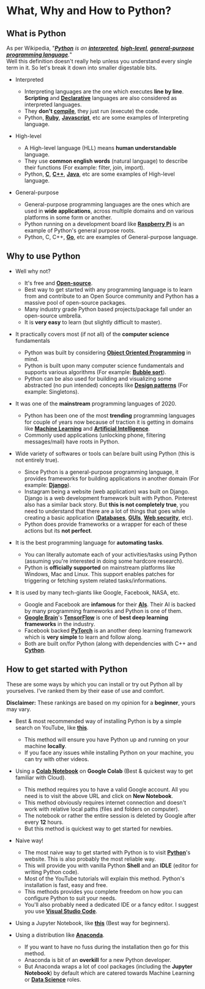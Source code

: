 # What, Why and How to Python?

## What is Python

As per Wikipedia, "***[Python](https://en.wikipedia.org/wiki/python_(programming_language))** is an **[interpreted](https://en.wikipedia.org/wiki/Interpreted_language)**, **[high-level](https://en.wikipedia.org/wiki/High-level_programming_language)**, **[general-purpose programming language](https://en.wikipedia.org/wiki/General-purpose_programming_language)**.*"<br>Well this definition doesn't really help unless you understand every single term in it. So let's break it down into smaller digestable bits.

- Interpreted
  - Interpreting languages are the one which executes **line by line**.<br>**Scripting** and **[Declarative](https://en.wikipedia.org/wiki/Declarative_programming)** languages are also considered as interpreted languages.
  - They **don't [compile](https://en.wikipedia.org/wiki/Compiler)**, they just run (execute) the code.
  - Python, **[Ruby](https://en.wikipedia.org/wiki/Ruby_(programming_language))**, **[Javascript](https://en.wikipedia.org/wiki/JavaScript)**, etc are some examples of Interpreting language.

- High-level
  - A High-level language (HLL) means **human understandable** language.
  - They use **common english words** (natural language) to describe their functions (For example: filter, join, import).
  - Python, **[C](https://en.wikipedia.org/wiki/C_(programming_language))**, **[C++](https://en.wikipedia.org/wiki/C%2B%2B)**, **[Java](https://en.wikipedia.org/wiki/Java_(programming_language))**, etc are some examples of High-level language.

- General-purpose
  - General-purpose programming languages are the ones which are used in **wide applications**, across multiple domains and on various platforms in some form or another.
  - Python running on a development board like **[Raspberry Pi](https://en.wikipedia.org/wiki/Raspberry_Pi#Software)** is an example of Python's general purpose roots.
  - Python, C, C++, **[Go](https://en.wikipedia.org/wiki/Go_(programming_language))**, etc are examples of General-purpose language.

## Why to use Python

- Well why not?
  - It's free and **[Open-source](https://en.wikipedia.org/wiki/Open-source_software)**.
  - Best way to get started with any programming language is to learn from and contribute to an Open Source community and Python has a massive pool of open-source packages.
  - Many industry grade Python based projects/package fall under an open-source umbrella.
  - It is **very easy** to learn (but slightly difficult to master).

- It practically covers most (if not all) of the **computer science** fundamentals
  - Python was built by considering **[Object Oriented Programming](https://en.wikipedia.org/wiki/Object-oriented_programming)** in mind.
  - Python is built upon many computer science fundamentals and supports various algorithms (For example: **[Bubble sort](https://en.wikipedia.org/wiki/Bubble_sort)**).
  - Python can be also used for building and visualizing some abstracted (no pun intended) concepts like **[Design patterns](https://en.wikipedia.org/wiki/Software_design_pattern)** (For example: Singletons).

- It was one of the **mainstream** programming languages of 2020.
  - Python has been one of the most **trending** programming languages for couple of years now because of traction it is getting in domains like **[Machine Learning](https://en.wikipedia.org/wiki/Machine_learning)** and **[Artificial Intelligence](https://en.wikipedia.org/wiki/Artificial_intelligence)**.
  - Commonly used applications (unlocking phone, filtering messages/mail) have roots in Python.

- Wide variety of softwares or tools can be/are built using Python (this is not entirely true).
  - Since Python is a general-purpose programming language, it provides frameworks for building applications in another domain (For example: **[Django](https://en.wikipedia.org/wiki/Django_(web_framework))**).
  - Instagram being a website (web application) was built on Django. Django is a web development framework built with Python. Pinterest also has a similar back story. But **this is not completely true**, you need to understand that there are a lot of things that goes while creating a basic application (**[Databases](https://en.wikipedia.org/wiki/Database#Database_languages)**, **[GUIs](https://en.wikipedia.org/wiki/Graphical_user_interface)**, **[Web security](https://en.wikipedia.org/wiki/Internet_security)**, etc).
  - Python does provide frameworks or a wrapper for each of these actions but its **not perfect**.

- It is the best programming language for **automating tasks**.
  - You can literally automate each of your activities/tasks using Python (assuming you're interested in doing some hardcore research).
  - Python is **officially supported** on mainstream platforms like Windows, Mac and Linux. This support enables patches for triggering or fetching system related tasks/informations.

- It is used by many tech-giants like Google, Facebook, NASA, etc.
  - Google and Facebook are **infamous** for their **[AIs](https://en.wikipedia.org/wiki/Google_AI)**. Their AI is backed by many programming frameworks and Python is one of them.
  - **[Google Brain](https://en.wikipedia.org/wiki/Google_Brain)**'s **[TensorFlow](https://github.com/tensorflow/tensorflow)** is one of **best deep learning frameworks** in the industry.
  - Facebook backed **[PyTorch](https://github.com/pytorch/pytorch)** is an another deep learning framework which is **very simple** to learn and follow along.
  - Both are built on/for Python (along with dependencies with C++ and **[Cython](https://en.wikipedia.org/wiki/Cython)**.

## How to get started with Python

These are some ways by which you can install or try out Python all by yourselves. I've ranked them by their ease of use and comfort.

**Disclaimer:** These rankings are based on my opinion for a **beginner**, yours may vary.

- Best & most recommended way of installing Python is by a simple search on YouTube, like **[this](https://www.youtube.com/watch?v=wp15jyylSEQ)**.
  - This method will ensure you have Python up and running on your machine **locally**.
  - If you face any issues while installing Python on your machine, you can try with other videos.

- Using a **[Colab Notebook](https://colab.research.google.com/notebooks/intro.ipynb)** on **Google Colab** (Best & quickest way to get familiar with Cloud).
  - This method requires you to have a valid Google account. All you need is to visit the above URL and click on **New Notebook**.
  - This method obviously requires internet connection and doesn't work with relative local paths (files and folders on computer).
  - The notebook or rather the entire session is deleted by Google after every **12** hours.
  - But this method is quickest way to get started for newbies.

- Naive way!
  - The most naive way to get started with Python is to visit **[Python](https://www.python.org/downloads/)**'s website. This is also probably the most reliable way.
  - This will provide you with vanilla Python **Shell** and an **IDLE** (editor for writing Python code).
  - Most of the YouTube tutorials will explain this method. Python's installation is fast, easy and free.
  - This methods provides you complete freedom on how you can configure Python to suit your needs.
  - You'll also probably need a dedicated IDE or a fancy editor. I suggest you use **[Visual Studio Code](https://code.visualstudio.com/)**.
  
- Using a Jupyter Notebook, like **[this](https://www.youtube.com/watch?v=o6aOqkmrrb4)** (Best way for beginners).

- Using a distribution like **[Anaconda](https://www.anaconda.com/products/individual)**.
  - If you want to have no fuss during the installation then go for this method.
  - Anaconda is bit of an **overkill** for a new Python developer.
  - But Anaconda wraps a lot of cool packages (including the **Jupyter Notebook**) by default which are catered towards Machine Learning or **[Data Science](https://en.wikipedia.org/wiki/Data_science)** roles.
